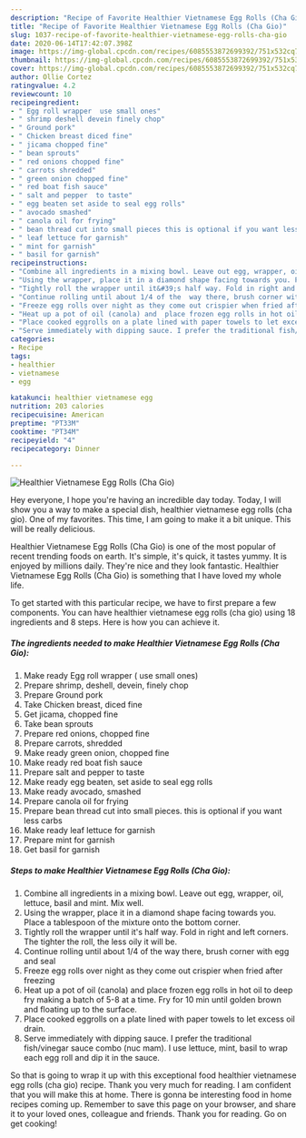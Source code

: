 ```yaml
---
description: "Recipe of Favorite Healthier Vietnamese Egg Rolls (Cha Gio)"
title: "Recipe of Favorite Healthier Vietnamese Egg Rolls (Cha Gio)"
slug: 1037-recipe-of-favorite-healthier-vietnamese-egg-rolls-cha-gio
date: 2020-06-14T17:42:07.398Z
image: https://img-global.cpcdn.com/recipes/6085553872699392/751x532cq70/healthier-vietnamese-egg-rolls-cha-gio-recipe-main-photo.jpg
thumbnail: https://img-global.cpcdn.com/recipes/6085553872699392/751x532cq70/healthier-vietnamese-egg-rolls-cha-gio-recipe-main-photo.jpg
cover: https://img-global.cpcdn.com/recipes/6085553872699392/751x532cq70/healthier-vietnamese-egg-rolls-cha-gio-recipe-main-photo.jpg
author: Ollie Cortez
ratingvalue: 4.2
reviewcount: 10
recipeingredient:
- " Egg roll wrapper  use small ones"
- " shrimp deshell devein finely chop"
- " Ground pork"
- " Chicken breast diced fine"
- " jicama chopped fine"
- " bean sprouts"
- " red onions chopped fine"
- " carrots shredded"
- " green onion chopped fine"
- " red boat fish sauce"
- " salt and pepper  to taste"
- " egg beaten set aside to seal egg rolls"
- " avocado smashed"
- " canola oil for frying"
- " bean thread cut into small pieces this is optional if you want less carbs"
- " leaf lettuce for garnish"
- " mint for garnish"
- " basil for garnish"
recipeinstructions:
- "Combine all ingredients in a mixing bowl. Leave out egg, wrapper, oil, lettuce, basil and mint. Mix well."
- "Using the wrapper, place it in a diamond shape facing towards you. Place a tablespoon of the mixture onto the bottom corner."
- "Tightly roll the wrapper until it&#39;s half way. Fold in right and left corners. The tighter the roll, the less oily it will be."
- "Continue rolling until about 1/4 of the  way there, brush corner with egg and seal"
- "Freeze egg rolls over night as they come out crispier when fried after freezing"
- "Heat up a pot of oil (canola) and  place frozen egg rolls in hot oil to deep fry making a batch of 5-8 at a time.  Fry for 10 min until golden brown and floating up to the surface."
- "Place cooked eggrolls on a plate lined with paper towels to let excess oil drain."
- "Serve immediately with dipping sauce. I prefer the traditional fish/vinegar sauce combo (nuc mam). I use lettuce, mint, basil to wrap each egg roll and dip it in the sauce."
categories:
- Recipe
tags:
- healthier
- vietnamese
- egg

katakunci: healthier vietnamese egg 
nutrition: 203 calories
recipecuisine: American
preptime: "PT33M"
cooktime: "PT34M"
recipeyield: "4"
recipecategory: Dinner

---
```



![Healthier Vietnamese Egg Rolls (Cha Gio)](https://img-global.cpcdn.com/recipes/6085553872699392/751x532cq70/healthier-vietnamese-egg-rolls-cha-gio-recipe-main-photo.jpg)

Hey everyone, I hope you're having an incredible day today. Today, I will show you a way to make a special dish, healthier vietnamese egg rolls (cha gio). One of my favorites. This time, I am going to make it a bit unique. This will be really delicious.

Healthier Vietnamese Egg Rolls (Cha Gio) is one of the most popular of recent trending foods on earth. It's simple, it's quick, it tastes yummy. It is enjoyed by millions daily. They're nice and they look fantastic. Healthier Vietnamese Egg Rolls (Cha Gio) is something that I have loved my whole life.




To get started with this particular recipe, we have to first prepare a few components. You can have healthier vietnamese egg rolls (cha gio) using 18 ingredients and 8 steps. Here is how you can achieve it.

<!--inarticleads1-->

##### The ingredients needed to make Healthier Vietnamese Egg Rolls (Cha Gio):

1. Make ready  Egg roll wrapper ( use small ones)
1. Prepare  shrimp, deshell, devein, finely chop
1. Prepare  Ground pork
1. Take  Chicken breast, diced fine
1. Get  jicama, chopped fine
1. Take  bean sprouts
1. Prepare  red onions, chopped fine
1. Prepare  carrots, shredded
1. Make ready  green onion, chopped fine
1. Make ready  red boat fish sauce
1. Prepare  salt and pepper  to taste
1. Make ready  egg beaten, set aside to seal egg rolls
1. Make ready  avocado, smashed
1. Prepare  canola oil for frying
1. Prepare  bean thread cut into small pieces. this is optional if you want less carbs
1. Make ready  leaf lettuce for garnish
1. Prepare  mint for garnish
1. Get  basil for garnish




<!--inarticleads2-->

##### Steps to make Healthier Vietnamese Egg Rolls (Cha Gio):

1. Combine all ingredients in a mixing bowl. Leave out egg, wrapper, oil, lettuce, basil and mint. Mix well.
1. Using the wrapper, place it in a diamond shape facing towards you. Place a tablespoon of the mixture onto the bottom corner.
1. Tightly roll the wrapper until it&#39;s half way. Fold in right and left corners. The tighter the roll, the less oily it will be.
1. Continue rolling until about 1/4 of the  way there, brush corner with egg and seal
1. Freeze egg rolls over night as they come out crispier when fried after freezing
1. Heat up a pot of oil (canola) and  place frozen egg rolls in hot oil to deep fry making a batch of 5-8 at a time.  Fry for 10 min until golden brown and floating up to the surface.
1. Place cooked eggrolls on a plate lined with paper towels to let excess oil drain.
1. Serve immediately with dipping sauce. I prefer the traditional fish/vinegar sauce combo (nuc mam). I use lettuce, mint, basil to wrap each egg roll and dip it in the sauce.




So that is going to wrap it up with this exceptional food healthier vietnamese egg rolls (cha gio) recipe. Thank you very much for reading. I am confident that you will make this at home. There is gonna be interesting food in home recipes coming up. Remember to save this page on your browser, and share it to your loved ones, colleague and friends. Thank you for reading. Go on get cooking!
